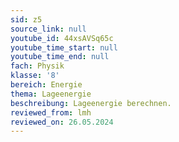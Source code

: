 ```yaml
---
sid: z5
source_link: null
youtube_id: 44xsAVSq65c
youtube_time_start: null
youtube_time_end: null
fach: Physik
klasse: '8'
bereich: Energie
thema: Lageenergie
beschreibung: Lageenergie berechnen.
reviewed_from: lmh
reviewed_on: 26.05.2024
---
```

